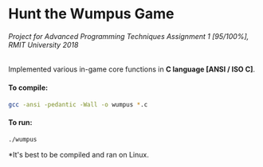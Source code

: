 # Hunt the Wumpus Game

###### Project for Advanced Programming Techniques Assignment 1 [95/100%], RMIT University 2018 

Implemented various in-game core functions in **C language [ANSI / ISO C]**.

#### To compile:

```bash
gcc -ansi -pedantic -Wall -o wumpus *.c
```

#### To run:

```bash
./wumpus
```

*It's best to be compiled and ran on Linux.
